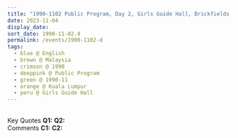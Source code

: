 ```yaml
---
title: "1990-1102 Public Program, Day 2, Girls Guide Hall, Brickfields, Kuala Lumpur, Malaysia"
date: 2023-11-04
display_date: 
sort_date: 1990-11-02.4
permalink: /events/1990-1102-d
tags:
  - blue @ English
  - brown @ Malaysia
  - crimson @ 1990
  - deeppink @ Public Program
  - green @ 1990-11
  - orange @ Kuala Lumpur
  - peru @ Girls Guide Hall
---
```


<br>

<wave-list>
  <list-title color="DarkSeaGreen" width="55">Key Quotes</list-title>
  <list-item color="BlanchedAlmond" width="280"><b>Q1:</b> <i></i></list-item>
  <list-item color="Lavender" width="280"><b>Q2:</b> <i></i></list-item>
</wave-list>

<br>

<wave-list>
  <list-title color="DarkSeaGreen" width="55">Comments</list-title>
  <list-item color="BlanchedAlmond" width="280"><b>C1:</b> <i></i></list-item>
  <list-item color="Lavender" width="280"><b>C2:</b> <i></i></list-item>
</wave-list>